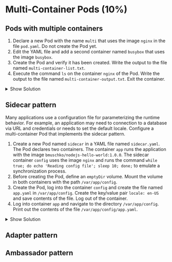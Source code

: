 # Multi-Container Pods (10%)

## Pods with multiple containers

1. Declare a new Pod with the name `multi` that uses the image `nginx` in the file `pod.yaml`. Do not create the Pod yet.
2. Edit the YAML file and add a second container named `busybox` that uses the image `busybox`.
3. Create the Pod and verify it has been created. Write the output to the file named `multi-container-list.txt`.
4. Execute the command `ls` on the container `nginx` of the Pod. Write the output to the file named `multi-container-output.txt`. Exit the container.

<details><summary>Show Solution</summary>
<p>

```bash
$ kubectl run multi --image=nginx --restart=Never -o yaml --dry-run > pod.yaml
$ kubectl create -f pod.yaml
$ kubectl get pods
$ kubectl exec multi --container=nginx -it -- ls
```

</p>
</details>

## Sidecar pattern

Many applications use a configuration file for parameterizing the runtime behavior. For example, an application may need to connection to a database via URL and credentials or needs to set the default locale. Configure a multi-container Pod that implements the sidecar pattern.

1. Create a new Pod named `sidecar` in a YAML file named `sidecar.yaml`. The Pod declares two containers. The container `app` runs the application with the image `bmuschko/nodejs-hello-world:1.0.0`. The sidecar container `config` uses the image `nginx` and runs the command `while true; do echo 'Reading config file'; sleep 10; done;` to emulate a synchronization process.
2. Before creating the Pod, define an `emptyDir` volume. Mount the volume in both containers with the path `/var/app/config`.
3. Create the Pod, log into the container `config` and create the file named `app.yaml` in `/var/app/config`. Create the key/value pair `locale: en-US` and save contents of the file. Log out of the container.
4. Log into container `app` and navigate to the directory `/var/app/config`. Print out the contents of the file `/var/app/config/app.yaml`.

<details><summary>Show Solution</summary>
<p>

Start by generating the YAML file that defines the `app` container.

```bash
$ kubectl run sidecar --image=google/nodejs-hello --restart=Never -o yaml --dry-run > sidecar.yaml
```

Edit the file `sidecar.yml` and add the sidecar container with the appropriate command. Change the name of the `app` container. Furthermore, add the volume mount to both containers.

```yaml
apiVersion: v1
kind: Pod
metadata:
  name: sidecar
spec:
  containers:
  - image: bmuschko/nodejs-hello-world:1.0.0
    name: app
    volumeMounts:
      - name: config-volume
        mountPath: /var/app/config
  - image: nginx
    name: config
    args:
    - /bin/sh
    - -c
    - while true; do echo 'Reading config file'; sleep 10; done;
    volumeMounts:
      - name: config-volume
        mountPath: /var/app/config
    resources: {}
  volumes:
    - name: config-volume
      emptyDir: {}
  dnsPolicy: ClusterFirst
  restartPolicy: Never
status: {}
```

Create the Pod by evaluating the YAML file.

```bash
$ kubectl create -f sidecar.yaml
```

Log into the `config` container and create the `app.yaml` file.

```bash
$ kubectl exec sidecar --container=config -it -- /bin/sh
# cd /var/app/config
# echo 'locale: en-US' > app.yaml
# exit
```

Log into the `app` container and create the config file.

```bash
$ kubectl exec sidecar --container=app -it -- /bin/sh
# cat /var/app/config/app.yaml
# exit
```

</p>
</details>

## Adapter pattern

## Ambassador pattern
